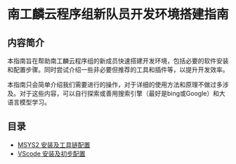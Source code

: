# 南工麟云程序组新队员开发环境搭建指南

## 内容简介

本指南旨在帮助南工麟云程序组的新成员快速搭建开发环境，包括必要的软件安装和配置步骤。同时尝试介绍一些非必要但推荐的工具和插件等，以提升开发效率。

本指南只会简单介绍我们需要进行的操作，对于详细的使用方法和原理不做过多涉及。对于这些内容，可以自行探索或善用搜索引擎（最好是bing或Google）和大语言模型学习。

## 目录

- [MSYS2 安装及工具链配置](msys2.md)
- [VScode 安装及初步配置](vscode.md)
